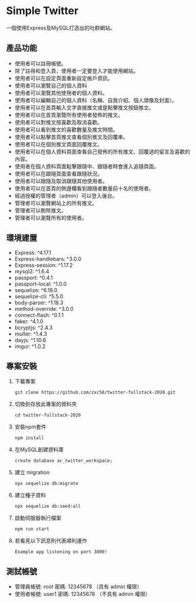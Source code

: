# Simple Twitter
一個使用Express及MySQL打造出的社群網站。

## 產品功能
* 使用者可以註冊帳號。
* 除了註冊和登入頁，使用者一定要登入才能使用網站。
* 使用者可以在設定頁面重新設定帳戶資訊。
* 使用者可以瀏覽自己的個人資料
* 使用者可以瀏覽其他使用者的個人資料。
* 使用者可以編輯自己的個人資料（名稱、自我介紹、個人頭像及封面）。
* 使用者可以在首頁輸入文字直接推文或是點擊推文按鈕推文。
* 使用者可以在首頁瀏覽所有使用者發佈的推文。
* 使用者可以對推文按喜歡及取消喜歡。
* 使用者可以看到推文的喜歡數量及推文時間。
* 使用者可以點擊首頁推文查看個別推文及回覆串。
* 使用者可以在個別推文頁面回覆推文。
* 使用者可以在個人資料頁面查看自己發佈的所有推文、回覆過的留言及喜歡的內容。
* 使用者在個人資料頁面點擊跟隨中、跟隨者時會進入追隨頁面。
* 使用者可以在跟隨頁面查看跟隨狀況。
* 使用者可以跟隨及取消跟隨其他使用者。
* 使用者可以在首頁的側邊欄看到跟隨者數量前十名的使用者。
* 經過授權的管理者（admin）可以登入後台。
* 管理者可以瀏覽網站上的所有推文。
* 管理者可以刪除推文。
* 管理者可以瀏覽所有的使用者。

## 環境建置
* Express: ^4.17.1
* Express-handlebars: ^3.0.0
* Express-session: ^1.17.2
* mysql2: ^1.6.4
* passport: ^0.4.1
* passport-local: ^1.0.0
* sequelize: ^6.18.0
* sequelize-cli: ^5.5.0
* body-parser: ^1.18.3
* method-override: ^3.0.0
* connect-flash: ^0.1.1
* faker: ^4.1.0
* bcryptjs: ^2.4.3
* multer: ^1.4.3
* dayjs: ^1.10.6
* imgur: ^1.0.2

## 專案安裝
1. 下載專案
    ```
    git clone https://github.com/zxc58/twitter-fullstack-2020.git
    ```

2. 切換到存放此專案的資料夾
    ```
    cd twitter-fullstack-2020
    ```

3. 安裝npm套件
    ```
    npm install
    ```

4. 在MySQL創建資料庫
    ```
    create database ac_twitter_workspace;
    ```

5. 建立 migration
    ```
    npx sequelize db:migrate
    ```

6. 建立種子資料
    ```
    npx sequelize db:seed:all
    ```

7. 啟動伺服器執行檔案
    ```
    npm run start
    ```

8. 若看見以下訊息則代表順利運作
    ```
    Example app listening on port 3000!
    ```

## 測試帳號
* 管理員帳號: root    密碼: 12345678    （具有 admin 權限）
* 使用者帳號: user1   密碼: 12345678    （不具有 admin 權限）
